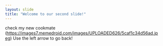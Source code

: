```yaml
---
layout: slide
title: "Welcome to our second slide!"
---
```

check my new cookmate (https://images7.memedroid.com/images/UPLOADED626/5caf1c34d56ad.jpeg)
Use the left arrow to go back!
